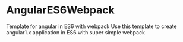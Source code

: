 # AngularES6Webpack
Template for angular in ES6 with webpack
Use this template to create angular1.x application in ES6 with super simple webpack
